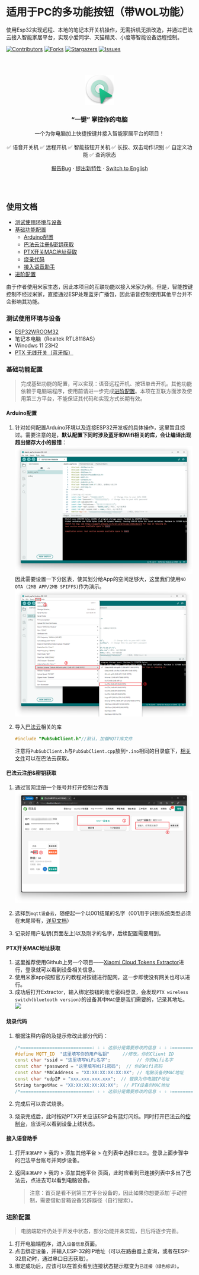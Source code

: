 # 适用于PC的多功能按钮（带WOL功能）

使用Esp32实现远程、本地的笔记本开关机操作，无需拆机无损改造，并通过巴法云接入智能家居平台，实现小爱同学、天猫精灵、小度等智能设备远程控制。

<!-- PROJECT SHIELDS -->

[![Contributors][contributors-shield]][contributors-url]
[![Forks][forks-shield]][forks-url]
[![Stargazers][stars-shield]][stars-url]
[![Issues][issues-shield]][issues-url]

<!-- PROJECT LOGO -->
<br />
<br />
<p align="center">
  <a href="https://github.com/KongWZGordon/ESP32-WOL-Smart-Key/">
    <img src="Pics/logo.png" alt="Logo" width="80" height="80">
  </a>
  <h3 align="center">“一键” 掌控你的电脑</h3>
  <p align="center">
    一个为你电脑加上快捷按键并接入智能家居平台的项目！
    <br />
    <br />
    ✅ 语音开关机 ✅ 远程开机 ✅ 智能按钮开关机 ✅ 长按、双击动作识别 ✅ 自定义功能 ✅ 查询状态
    <br />
    <br />
    <a href="https://github.com/KongWZGordon/ESP32-WOL-Smart-Key/issues">报告Bug</a>
    ·
    <a href="https://github.com/KongWZGordon/ESP32-WOL-Smart-Key/issues">提出新特性</a>
    ·
    <a href="https://github.com/KongWZGordon/ESP32-WOL-Smart-Key/README-eng">Switch to English</a>
  </p>
<br />
<br />
</p>

## 使用文档

- [测试使用环境与设备](#测试使用环境与设备)
- [基础功能配置](#基础功能配置)
  - [Arduino配置](#Arduino配置)
  - [巴法云注册&密钥获取](#巴法云注册密钥获取)
  - [PTX开关MAC地址获取](#PTX开关MAC地址获取)
  - [烧录代码](#烧录代码)
  - [接入语音助手](#接入语音助手)
- [进阶配置](#进阶配置)    

由于作者使用米家生态，因此本项目的互联功能以接入米家为例。但是，智能按键控制不经过米家，直接通过ESP处理蓝牙广播包，因此语音控制使用其他平台并不会影响其功能。

### 测试使用环境与设备
+ [ESP32WROOM32](https://www.espressif.com.cn/sites/default/files/documentation/esp32-wroom-32_datasheet_cn.pdf)
+ 笔记本电脑（Realtek RTL8118AS）
+ Winodws 11 23H2
+ [PTX 无线开关（蓝牙版）](https://home.mi.com/webapp/content/baike/product/index.html?model=090615.remote.btsw1)


### 基础功能配置

> 完成基础功能的配置，可以实现：语音远程开机、按钮单击开机。其他功能依赖于电脑端程序，使用前请进一步完成[进阶配置](#进阶配置)。本项在互联方面涉及使用第三方平台，不能保证其代码和实现方式长期有效。

#### **Arduino配置**
1. 针对如何配置Arduino环境以及连接ESP32开发板的具体操作，这里暂且掠过。需要注意的是，**默认配置下同时涉及蓝牙和Wifi相关的库，会让编译出现超出储存大小的报错**：
   ![](./Pics/error.png)
   因此需要设置一下分区表，使其划分给App的空间足够大，这里我们使用`NO OTA (2MB APP/2MB SPIFFS)`作为演示。
   ![](./Pics/space.png)

2. 导入[巴法云](https://cloud.bemfa.com/)相关的库

   ```cpp
   #include "PubSubClient.h"//默认，加载MQTT库文件
   ```

   注意将`PubSubClient.h`与`PubSubClient.cpp`放到`*.ino`相同的目录底下，[相关文件](https://cloud.bemfa.com/zip/8266/Bemfa_MQTT.zip)可以在巴法云获取。
   
#### **巴法云注册&密钥获取**
1. 通过官网注册一个账号并打开控制台界面
   ![](./Pics/bafa.png)
   
2. 选择到`mqtt设备云`，随便起一个以001结尾的名字（001用于识别系统类型必须在末尾带有，[详见文档](https://cloud.bemfa.com/docs/src/speaker_mi.html)）
3. 记录好用户私钥(页面左上)以及刚才的名字，后续配置需要用到。

#### **PTX开关MAC地址获取**
1. 这里推荐使用Github上另一个项目——[Xiaomi Cloud Tokens Extractor](https://github.com/PiotrMachowski/Xiaomi-cloud-tokens-extractor/)进行，登录就可以看到设备相关信息。
2. 使用米家app按照官方的教程对按键进行配网，这一步即使没有网关也可以进行。
3. 成功后打开Extractor，输入绑定按钮的账号密码登录，会发现`PTX wireless switch(bluetooth version)`的设备其中`MAC`便是我们需要的，记录其地址。
   ![](./Pics/extrator.png)


#### **烧录代码**
1. 根据注释内容的及提示修改此部分代码：

   ```cpp
   /*===========================⇩ ⇩ ⇩ 这部分是需要修改的信息 ⇩ ⇩ ⇩================================*/
   #define MQTT_ID  "这里填写你的用户私钥"     //修改，你的Client ID
   const char *ssid = "这里填写WiFi名字";          // 你的Wifi名字
   const char *password = "这里填写WiFi密码";  // 你的Wifi密码
   const char *MACAddress = "XX:XX:XX:XX:XX:XX"; // 电脑设备的MAC地址
   const char *udpIP = "xxx.xxx.xxx.xxx";  // 替换为你电脑IP地址
   String targetMac = "XX:XX:XX:XX:XX:XX";  // PTX设备的MAC地址
   /*===========================⇧ ⇧ ⇧ 这部分是需要修改的信息 ⇧ ⇧ ⇧================================*/
   ```

2. 完成后可以尝试烧录。
3. 烧录完成后，此时按动PTX开关应该ESP会有蓝灯闪烁。同时打开巴法云的[控制台](https://cloud.bemfa.com/tcp/devicemqtt.html)，应该可以看到设备上线状态。

#### **接入语音助手**

1. 打开`米家APP` > 我的 > 添加其他平台 > 在列表中选择`巴法云`。登录上面步骤中的巴法平台账号并同步设备。

2. 返回`米家APP` > 我的 > 添加其他平台 页面，此时应看到已连接列表中多出了巴法云，点进去可以看到电脑设备。

   > 注意：首页是看不到第三方平台设备的，因此如果你想要添加`手动控制，需要借助音箱设备另辟蹊径（自行搜索）。

### 进阶配置
   > 电脑端软件仍处于开发中状态，部分功能并未实现，日后将逐步完善。
1. 打开电脑端程序，进入`设备信息`页面。
2. 点击绑定设备，并输入ESP-32的IP地址（可以在路由器上查询，或者在ESP-32启动时，通过串口日志获取）。
3. 绑定成功后，应该可以在首页看到连接状态提示框变为`已连接（绿色标识）`。

<!-- links -->

[your-project-path]:KongWZGordon/ESP32-WOL-Smart-Key
[contributors-shield]: https://img.shields.io/github/contributors/KongWZGordon/ESP32-WOL-Smart-Key.svg?style=flat-square
[contributors-url]: https://github.com/KongWZGordon/ESP32-WOL-Smart-Key/graphs/contributors
[forks-shield]: https://img.shields.io/github/forks/KongWZGordon/ESP32-WOL-Smart-Key.svg?style=flat-square
[forks-url]: https://github.com/KongWZGordon/ESP32-WOL-Smart-Key/network/members
[stars-shield]: https://img.shields.io/github/stars/KongWZGordon/ESP32-WOL-Smart-Key.svg?style=flat-square
[stars-url]: https://github.com/KongWZGordon/ESP32-WOL-Smart-Key/stargazers
[issues-shield]: https://img.shields.io/github/issues/KongWZGordon/ESP32-WOL-Smart-Key.svg?style=flat-square
[issues-url]: https://img.shields.io/github/issues/KongWZGordon/ESP32-WOL-Smart-Key.svg
